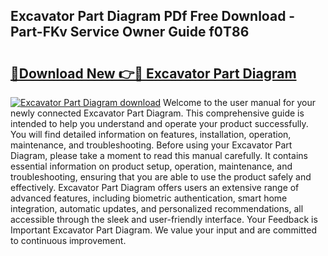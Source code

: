 ## Excavator Part Diagram PDf Free Download - Part-FKv Service Owner Guide f0T86

# <h2><a href="http://dfiomnb.blite.top/?on=Excavator+Part+Diagram">🔗Download New 👉🔴 Excavator Part Diagram</a></h2>

[![Excavator Part Diagram download](https://i.imgur.com/lujVjoI.png)](http://dfiomnb.blite.top/?on=Excavator+Part+Diagram)
Welcome to the user manual for your newly connected Excavator Part Diagram. This comprehensive guide is intended to help you understand and operate your product successfully. You will find detailed information on features, installation, operation, maintenance, and troubleshooting. Before using your Excavator Part Diagram, please take a moment to read this manual carefully. It contains essential information on product setup, operation, maintenance, and troubleshooting, ensuring that you are able to use the product safely and effectively. Excavator Part Diagram offers users an extensive range of advanced features, including biometric authentication, smart home integration, automatic updates, and personalized recommendations, all accessible through the sleek and user-friendly interface. Your Feedback is Important Excavator Part Diagram. We value your input and are committed to continuous improvement.

